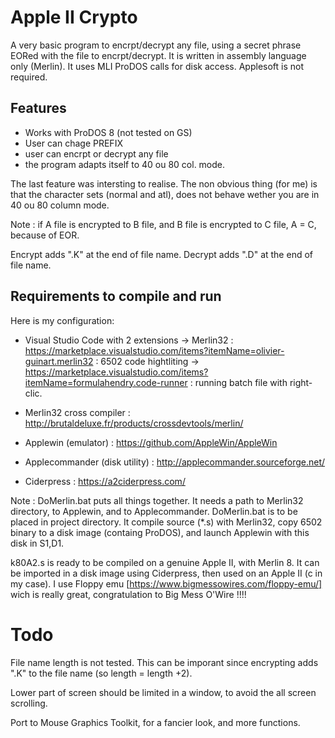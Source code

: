 # Apple II Crypto

A very basic program to encrpt/decrypt any file, using a secret phrase EORed with the file to encrpt/decrypt.
It is written in assembly language only (Merlin). It uses MLI ProDOS calls for disk access.
Applesoft is not required.

## Features
* Works with ProDOS 8 (not tested on GS)
* User can chage PREFIX
* user can encrpt or decrypt any file
* the program adapts itself to 40 ou 80 col. mode.

The last feature was intersting to realise. The non obvious thing (for me) is that the character sets (normal and atl), does not behave wether you are in 40 ou 80 column mode.

Note : if A file is encrypted to B file, and B file is encrypted to C file, A = C, because of EOR.

Encrypt adds ".K" at the end of file name.
Decrypt adds ".D" at the end of file name.

## Requirements to compile and run
Here is my configuration:
* Visual Studio Code with 2 extensions 
-> Merlin32 : https://marketplace.visualstudio.com/items?itemName=olivier-guinart.merlin32 : 6502 code hightliting 
-> https://marketplace.visualstudio.com/items?itemName=formulahendry.code-runner : running batch file with right-clic.

* Merlin32 cross compiler : http://brutaldeluxe.fr/products/crossdevtools/merlin/

* Applewin (emulator) : https://github.com/AppleWin/AppleWin

* Applecommander (disk utility) : http://applecommander.sourceforge.net/

* Ciderpress : https://a2ciderpress.com/


Note : 
DoMerlin.bat puts all things together. It needs a path to Merlin32 directory, to Applewin, and to Applecommander.
DoMerlin.bat is to be placed in project directory.
It compile source (*.s) with Merlin32, copy 6502 binary to a disk image (containg ProDOS), and launch Applewin with this disk in S1,D1.

k80A2.s is ready to be compiled on a genuine Apple II, with Merlin 8.
It can be imported in a disk image using Ciderpress, then used on an Apple II (c in my case).
I use Floppy emu [https://www.bigmessowires.com/floppy-emu/] wich is really great, congratulation to Big Mess O'Wire !!!!

# Todo
File name length is not tested. This can be imporant since encrypting adds ".K" to the file name (so length = length +2).

Lower part of screen should be limited in a window, to avoid the all screen scrolling.

Port to Mouse Graphics Toolkit, for a fancier look, and more functions.

